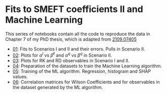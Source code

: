 # Fits to SMEFT coefficients II and Machine Learning

This series of notebooks contain all the code to reproduce the data in Chapter 7 of my PhD thesis, which is adapted from [2109.07405](https://arxiv.org/abs/2109.07405)

* [01](01_fits.ipynb): Fits to Scenarios I and II and their errors. Pulls in Scenario II.
* [02](02_plotfits.ipynb): Plots for $\alpha^l$ vs $\beta^\ell$ and $\alpha^q$ vs $\beta^q$ in Scenario II.
* [03](03_RKRD.ipynb): Plots for RK and RD observables in Scenario I and II.
* [04](04_TrainingDatasets.ipynb): Preparation of the datasets to train the Machine Learning algorithm.
* [05](05_Training.ipynb): Training of the ML algorithm. Regression, histogram and SHAP values.
* [06](06_correlations.ipynb): Correlation matrices for Wilson Coefficients and for observables in the dataset generated by the ML algorithm.